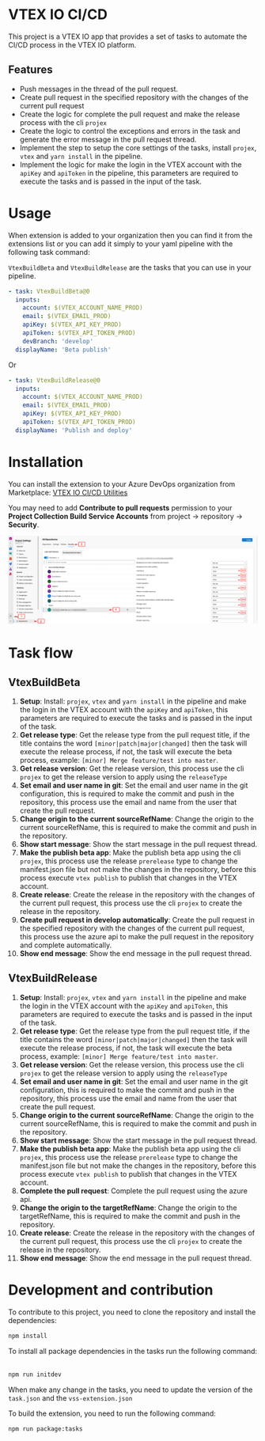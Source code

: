 # VTEX IO CI/CD

This project is a VTEX IO app that provides a set of tasks to automate the CI/CD process in the VTEX IO platform.

## Features

- Push messages in the thread of the pull request.
- Create pull request in the specified repository with the changes of the current pull request
- Create the logic for complete the pull request and make the release process with the cli `projex`
- Create the logic to control the exceptions and errors in the task and generate the error message in the pull request thread.
- Implement the step to setup the core settings of the tasks, install `projex`, `vtex` and `yarn install` in the pipeline.
- Implement the logic for make the login in the VTEX account with the `apiKey` and `apiToken` in the pipeline, this parameters are required to execute the tasks and is passed in the input of the task.

# Usage

When extension is added to your organization then you can find it from the extensions list or you can add it simply to your yaml pipeline with the following task command:

`VtexBuildBeta` and `VtexBuildRelease` are the tasks that you can use in your pipeline.

```yaml
- task: VtexBuildBeta@0
  inputs:
    account: $(VTEX_ACCOUNT_NAME_PROD)
    email: $(VTEX_EMAIL_PROD)
    apiKey: $(VTEX_API_KEY_PROD)
    apiToken: $(VTEX_API_TOKEN_PROD)
    devBranch: 'develop'
  displayName: 'Beta publish'
```

Or

```yaml
- task: VtexBuildRelease@0
  inputs:
    account: $(VTEX_ACCOUNT_NAME_PROD)
    email: $(VTEX_EMAIL_PROD)
    apiKey: $(VTEX_API_KEY_PROD)
    apiToken: $(VTEX_API_TOKEN_PROD)
  displayName: 'Publish and deploy'
```

# Installation

You can install the extension to your Azure DevOps organization from Marketplace:
[VTEX IO CI/CD Utilities](https://marketplace.visualstudio.com/items?itemName=MaikRestrepo.vtex-io-ci-cd)

You may need to add **Contribute to pull requests** permission to your **Project Collection Build Service Accounts** from project -> repository -> **Security**.

![Permissions](screenshots/screen3.png)

# Task flow

## VtexBuildBeta

1. **Setup**: Install: `projex`, `vtex` and `yarn install` in the pipeline and make the login in the VTEX account with the `apiKey` and `apiToken`, this parameters are required to execute the tasks and is passed in the input of the task.
2. **Get release type**: Get the release type from the pull request title, if the title contains the word `[minor|patch|major|changed]` then the task will execute the release process, if not, the task will execute the beta process, example: `[minor] Merge feature/test into master`.
3. **Get release version**: Get the release version, this process use the cli `projex` to get the release version to apply using the `releaseType`
4. **Set email and user name in git**: Set the email and user name in the git configuration, this is required to make the commit and push in the repository, this process use the email and name from the user that create the pull request.
5. **Change origin to the current sourceRefName**: Change the origin to the current sourceRefName, this is required to make the commit and push in the repository.
6. **Show start message**: Show the start message in the pull request thread.
7. **Make the publish beta app**: Make the publish beta app using the cli `projex`, this process use the release `prerelease` type to change the manifest.json file but not make the changes in the repository, before this process execute `vtex publish` to publish that changes in the VTEX account.
8. **Create release**: Create the release in the repository with the changes of the current pull request, this process use the cli `projex` to create the release in the repository.
9. **Create pull request in develop automatically**: Create the pull request in the specified repository with the changes of the current pull request, this process use the azure api to make the pull request in the repository and complete automatically.
10. **Show end message**: Show the end message in the pull request thread.

## VtexBuildRelease

1. **Setup**: Install: `projex`, `vtex` and `yarn install` in the pipeline and make the login in the VTEX account with the `apiKey` and `apiToken`, this parameters are required to execute the tasks and is passed in the input of the task.
2. **Get release type**: Get the release type from the pull request title, if the title contains the word `[minor|patch|major|changed]` then the task will execute the release process, if not, the task will execute the beta process, example: `[minor] Merge feature/test into master`.
3. **Get release version**: Get the release version, this process use the cli `projex` to get the release version to apply using the `releaseType`
4. **Set email and user name in git**: Set the email and user name in the git configuration, this is required to make the commit and push in the repository, this process use the email and name from the user that create the pull request.
5. **Change origin to the current sourceRefName**: Change the origin to the current sourceRefName, this is required to make the commit and push in the repository.
6. **Show start message**: Show the start message in the pull request thread.
7. **Make the publish beta app**: Make the publish beta app using the cli `projex`, this process use the release `prerelease` type to change the manifest.json file but not make the changes in the repository, before this process execute `vtex publish` to publish that changes in the VTEX account.
8. **Complete the pull request**: Complete the pull request using the azure api.
9. **Change the origin to the targetRefName**: Change the origin to the targetRefName, this is required to make the commit and push in the repository.
10. **Create release**: Create the release in the repository with the changes of the current pull request, this process use the cli `projex` to create the release in the repository.
11. **Show end message**: Show the end message in the pull request thread.

# Development and contribution

To contribute to this project, you need to clone the repository and install the dependencies:

```bash
npm install
```

To install all package dependencies in the tasks run the following command:

```bash

npm run initdev
```

When make any change in the tasks, you need to update the version of the `task.json` and the `vss-extension.json`

To build the extension, you need to run the following command:

```bash
npm run package:tasks
```
